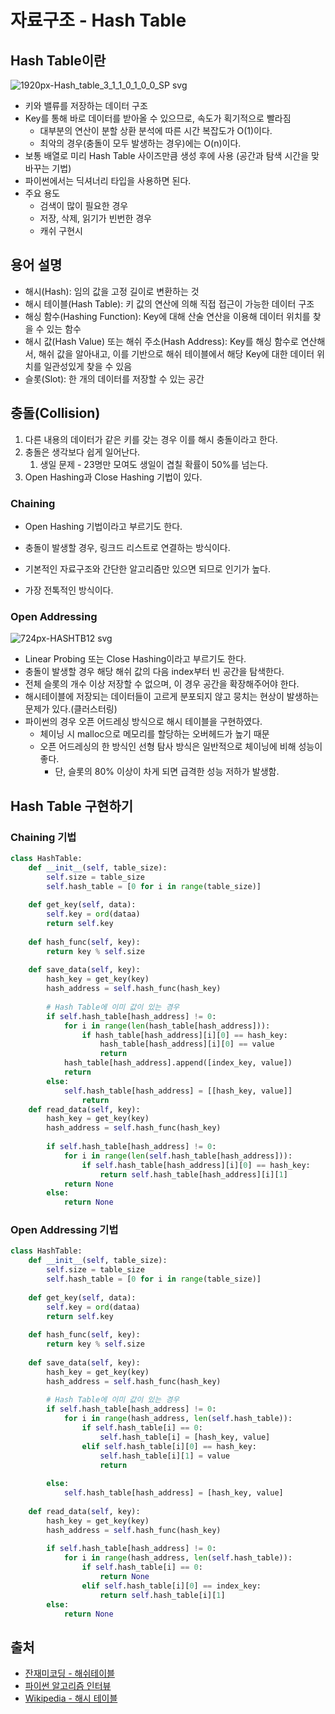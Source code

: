 # 자료구조 - Hash Table 



## Hash Table이란 

![1920px-Hash_table_3_1_1_0_1_0_0_SP svg](https://user-images.githubusercontent.com/19471818/110459297-27ac5f80-8110-11eb-8c9d-1e899231a6e7.png)

- 키와 밸류를 저장하는 데이터 구조 
- Key를 통해 바로 데이터를 받아올 수 있으므로, 속도가 획기적으로 빨라짐
  - 대부분의 연산이 분할 상환 분석에 따른 시간 복잡도가 O(1)이다.
  - 최악의 경우(충돌이 모두 발생하는 경우)에는 O(n)이다. 
- 보통 배열로 미리 Hash Table 사이즈만큼 생성 후에 사용 (공간과 탐색 시간을 맞바꾸는 기법)
- 파이썬에서는 딕셔너리 타입을 사용하면 된다.
- 주요 용도
  - 검색이 많이 필요한 경우
  - 저장, 삭제, 읽기가 빈번한 경우
  - 캐쉬 구현시 

## 용어 설명

- 해시(Hash): 임의 값을 고정 길이로 변환하는 것
- 해시 테이블(Hash Table): 키 값의 연산에 의해 직접 접근이 가능한 데이터 구조
- 해싱 함수(Hashing Function): Key에 대해 산술 연산을 이용해 데이터 위치를 찾을 수 있는 함수
- 해시 값(Hash Value) 또는 해쉬 주소(Hash Address): Key를 해싱 함수로 연산해서, 해쉬 값을 알아내고, 이를 기반으로 해쉬 테이블에서 해당 Key에 대한 데이터 위치를 일관성있게 찾을 수 있음
- 슬롯(Slot): 한 개의 데이터를 저장할 수 있는 공간

## 충돌(Collision)

1. 다른 내용의 데이터가 같은 키를 갖는 경우 이를 해시 충돌이라고 한다.
2. 충돌은 생각보다 쉽게 일어난다.
   1. 생일 문제 - 23명만 모여도 생일이 겹칠 확률이 50%를 넘는다.
3. Open Hashing과 Close Hashing 기법이 있다. 

### Chaining 

- Open Hashing 기법이라고 부르기도 한다. 

- 충돌이 발생할 경우, 링크드 리스트로 연결하는 방식이다.

- 기본적인 자료구조와 간단한 알고리즘만 있으면 되므로 인기가 높다.

- 가장 전톡적인 방식이다.

  

### Open Addressing

![724px-HASHTB12 svg](https://user-images.githubusercontent.com/19471818/110459497-64785680-8110-11eb-8e87-13a89c84c38c.png)

- Linear Probing 또는 Close Hashing이라고 부르기도 한다.
- 충돌이 발생할 경우 해당 해쉬 값의 다음 index부터 빈 공간을 탐색한다.
- 전체 슬롯의 개수 이상 저장할 수 없으며, 이 경우 공간을 확장해주어야 한다. 
- 해시테이블에 저장되는 데이터들이 고르게 분포되지 않고 뭉치는 현상이 발생하는 문제가 있다.(클러스터링)  
- 파이썬의 경우 오픈 어드레싱 방식으로 해시 테이블을 구현하였다. 
  - 체이닝 시 malloc으로 메모리를 할당하는 오버헤드가 높기 때문
  - 오픈 어드레싱의 한 방식인 선형 탐사 방식은 일반적으로 체이닝에 비해 성능이 좋다.
    - 단, 슬롯의 80% 이상이 차게 되면 급격한 성능 저하가 발생함.

## Hash Table 구현하기 

### Chaining 기법

~~~python
class HashTable:
    def __init__(self, table_size):
        self.size = table_size
        self.hash_table = [0 for i in range(table_size)]
    
    def get_key(self, data):
        self.key = ord(dataa)
        return self.key
    
    def hash_func(self, key):
        return key % self.size
    
    def save_data(self, key):
        hash_key = get_key(key)
        hash_address = self.hash_func(hash_key)
        
        # Hash Table에 이미 값이 있는 경우
        if self.hash_table[hash_address] != 0:
            for i in range(len(hash_table[hash_address])):
                if hash_table[hash_address][i][0] == hash_key:
                    hash_table[hash_address][i][0] == value
                    return
            hash_table[hash_address].append([index_key, value])
            return 
        else:
            self.hash_table[hash_address] = [[hash_key, value]]
        		return
    def read_data(self, key):
        hash_key = get_key(key)
        hash_address = self.hash_func(hash_key)
        
        if self.hash_table[hash_address] != 0:
            for i in range(len(self.hash_table[hash_address])):
                if self.hash_table[hash_address][i][0] == hash_key:
                    return self.hash_table[hash_address][i][1]
            return None
        else:
            return None
~~~

### Open Addressing 기법

~~~ python
class HashTable:
    def __init__(self, table_size):
        self.size = table_size
        self.hash_table = [0 for i in range(table_size)]
    
    def get_key(self, data):
        self.key = ord(dataa)
        return self.key
    
    def hash_func(self, key):
        return key % self.size
    
    def save_data(self, key):
        hash_key = get_key(key)
        hash_address = self.hash_func(hash_key)
        
        # Hash Table에 이미 값이 있는 경우
        if self.hash_table[hash_address] != 0:
            for i in range(hash_address, len(self.hash_table)):
                if self.hash_table[i] == 0:
                    self.hash_table[i] = [hash_key, value]
                elif self.hash_table[i][0] == hash_key:
                    self.hash_table[i][1] = value
                    return
                
        else:
            self.hash_table[hash_address] = [hash_key, value]
        
    def read_data(self, key):
        hash_key = get_key(key)
        hash_address = self.hash_func(hash_key)
        
        if self.hash_table[hash_address] != 0:
            for i in range(hash_address, len(self.hash_table)):
                if self.hash_table[i] == 0:
                    return None
                elif self.hash_table[i][0] == index_key:
                    return self.hash_table[i][1]
        else:
            return None
~~~

## 출처

- [잔재미코딩 - 해쉬테이블](https://www.fun-coding.org/Chapter09-hashtable.html)
- [파이썬 알고리즘 인터뷰](http://www.kyobobook.co.kr/product/detailViewKor.laf?ejkGb=KOR&mallGb=KOR&barcode=9791189909178)
- [Wikipedia - 해시 테이블](https://ko.wikipedia.org/wiki/%ED%95%B4%EC%8B%9C_%ED%85%8C%EC%9D%B4%EB%B8%94)

